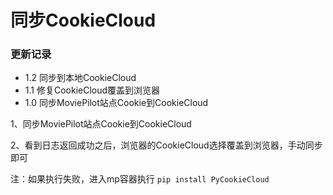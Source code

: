 # 同步CookieCloud

### 更新记录

- 1.2 同步到本地CookieCloud
- 1.1 修复CookieCloud覆盖到浏览器
- 1.0 同步MoviePilot站点Cookie到CookieCloud

1、同步MoviePilot站点Cookie到CookieCloud

2、看到日志返回成功之后，浏览器的CookieCloud选择覆盖到浏览器，手动同步即可

注：如果执行失败，进入mp容器执行 `pip install PyCookieCloud`
